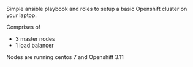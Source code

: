 Simple ansible playbook and roles to setup a basic Openshift cluster on your laptop.

Comprises of 

* 3 master nodes
* 1 load balancer

Nodes are running centos 7 and Openshift 3.11


